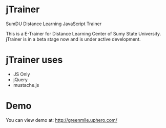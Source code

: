 jTrainer
========

SumDU Distance Learning JavaScript Trainer

This is a E-Trainer for Distance Learning Center of Sumy State University.
jTrainer is in a beta stage now and is under active development.

jTrainer uses
========

* JS Only
* jQuery
* mustache.js

Demo
========

You can view demo at: http://greenmile.uphero.com/